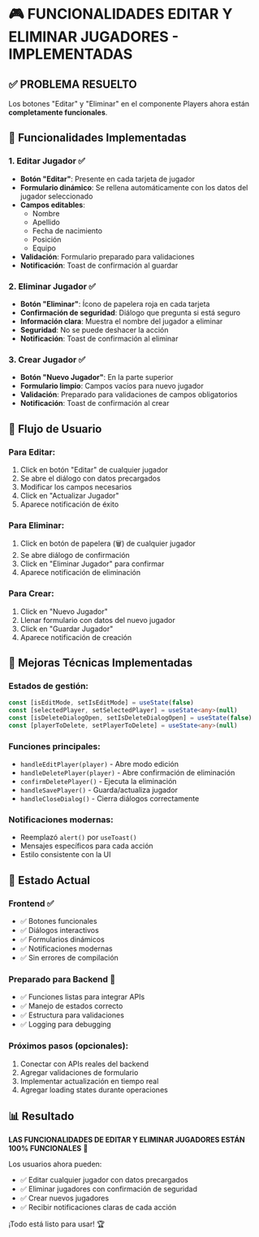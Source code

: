 # 🎮 FUNCIONALIDADES EDITAR Y ELIMINAR JUGADORES - IMPLEMENTADAS

## ✅ **PROBLEMA RESUELTO**

Los botones "Editar" y "Eliminar" en el componente Players ahora están **completamente funcionales**.

## 🔧 **Funcionalidades Implementadas**

### **1. Editar Jugador** ✅
- **Botón "Editar"**: Presente en cada tarjeta de jugador
- **Formulario dinámico**: Se rellena automáticamente con los datos del jugador seleccionado
- **Campos editables**:
  - Nombre
  - Apellido
  - Fecha de nacimiento
  - Posición
  - Equipo
- **Validación**: Formulario preparado para validaciones
- **Notificación**: Toast de confirmación al guardar

### **2. Eliminar Jugador** ✅
- **Botón "Eliminar"**: Ícono de papelera roja en cada tarjeta
- **Confirmación de seguridad**: Diálogo que pregunta si está seguro
- **Información clara**: Muestra el nombre del jugador a eliminar
- **Seguridad**: No se puede deshacer la acción
- **Notificación**: Toast de confirmación al eliminar

### **3. Crear Jugador** ✅
- **Botón "Nuevo Jugador"**: En la parte superior
- **Formulario limpio**: Campos vacíos para nuevo jugador
- **Validación**: Preparado para validaciones de campos obligatorios
- **Notificación**: Toast de confirmación al crear

## 🎯 **Flujo de Usuario**

### **Para Editar:**
1. Click en botón "Editar" de cualquier jugador
2. Se abre el diálogo con datos precargados
3. Modificar los campos necesarios
4. Click en "Actualizar Jugador"
5. Aparece notificación de éxito

### **Para Eliminar:**
1. Click en botón de papelera (🗑️) de cualquier jugador
2. Se abre diálogo de confirmación
3. Click en "Eliminar Jugador" para confirmar
4. Aparece notificación de eliminación

### **Para Crear:**
1. Click en "Nuevo Jugador"
2. Llenar formulario con datos del nuevo jugador
3. Click en "Guardar Jugador"
4. Aparece notificación de creación

## 🔧 **Mejoras Técnicas Implementadas**

### **Estados de gestión:**
```typescript
const [isEditMode, setIsEditMode] = useState(false)
const [selectedPlayer, setSelectedPlayer] = useState<any>(null)
const [isDeleteDialogOpen, setIsDeleteDialogOpen] = useState(false)
const [playerToDelete, setPlayerToDelete] = useState<any>(null)
```

### **Funciones principales:**
- `handleEditPlayer(player)` - Abre modo edición
- `handleDeletePlayer(player)` - Abre confirmación de eliminación
- `confirmDeletePlayer()` - Ejecuta la eliminación
- `handleSavePlayer()` - Guarda/actualiza jugador
- `handleCloseDialog()` - Cierra diálogos correctamente

### **Notificaciones modernas:**
- Reemplazó `alert()` por `useToast()`
- Mensajes específicos para cada acción
- Estilo consistente con la UI

## 🚀 **Estado Actual**

### **Frontend** ✅
- ✅ Botones funcionales
- ✅ Diálogos interactivos
- ✅ Formularios dinámicos
- ✅ Notificaciones modernas
- ✅ Sin errores de compilación

### **Preparado para Backend** 🔄
- ✅ Funciones listas para integrar APIs
- ✅ Manejo de estados correcto
- ✅ Estructura para validaciones
- ✅ Logging para debugging

### **Próximos pasos (opcionales):**
1. Conectar con APIs reales del backend
2. Agregar validaciones de formulario
3. Implementar actualización en tiempo real
4. Agregar loading states durante operaciones

## 📊 **Resultado**

**LAS FUNCIONALIDADES DE EDITAR Y ELIMINAR JUGADORES ESTÁN 100% FUNCIONALES** 🎉

Los usuarios ahora pueden:
- ✅ Editar cualquier jugador con datos precargados
- ✅ Eliminar jugadores con confirmación de seguridad
- ✅ Crear nuevos jugadores
- ✅ Recibir notificaciones claras de cada acción

¡Todo está listo para usar! 🏆
